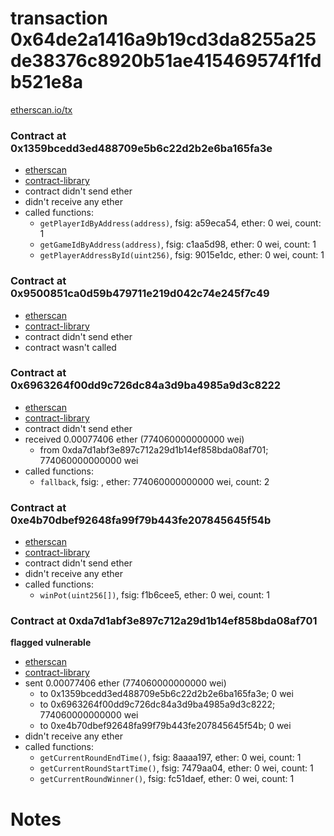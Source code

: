 # transaction 0x64de2a1416a9b19cd3da8255a25de38376c8920b51ae415469574f1fdb521e8a

[etherscan.io/tx](https://etherscan.io/tx/0x64de2a1416a9b19cd3da8255a25de38376c8920b51ae415469574f1fdb521e8a)


### Contract at 0x1359bcedd3ed488709e5b6c22d2b2e6ba165fa3e

* [etherscan](https://etherscan.io/address/0x1359bcedd3ed488709e5b6c22d2b2e6ba165fa3e)
* [contract-library](https://contract-library.com/contracts/Ethereum/1359bcedd3ed488709e5b6c22d2b2e6ba165fa3e)
* contract didn't send ether
* didn't receive any ether
* called functions:
    * `getPlayerIdByAddress(address)`, fsig: a59eca54, ether: 0 wei, count: 1
    * `getGameIdByAddress(address)`, fsig: c1aa5d98, ether: 0 wei, count: 1
    * `getPlayerAddressById(uint256)`, fsig: 9015e1dc, ether: 0 wei, count: 1


### Contract at 0x9500851ca0d59b479711e219d042c74e245f7c49

* [etherscan](https://etherscan.io/address/0x9500851ca0d59b479711e219d042c74e245f7c49)
* [contract-library](https://contract-library.com/contracts/Ethereum/9500851ca0d59b479711e219d042c74e245f7c49)
* contract didn't send ether
* contract wasn't called


### Contract at 0x6963264f00dd9c726dc84a3d9ba4985a9d3c8222

* [etherscan](https://etherscan.io/address/0x6963264f00dd9c726dc84a3d9ba4985a9d3c8222)
* [contract-library](https://contract-library.com/contracts/Ethereum/6963264f00dd9c726dc84a3d9ba4985a9d3c8222)
* contract didn't send ether
* received 0.00077406 ether (774060000000000 wei)
    * from 0xda7d1abf3e897c712a29d1b14ef858bda08af701; 774060000000000 wei
* called functions:
    * `fallback`, fsig: , ether: 774060000000000 wei, count: 2


### Contract at 0xe4b70dbef92648fa99f79b443fe207845645f54b

* [etherscan](https://etherscan.io/address/0xe4b70dbef92648fa99f79b443fe207845645f54b)
* [contract-library](https://contract-library.com/contracts/Ethereum/e4b70dbef92648fa99f79b443fe207845645f54b)
* contract didn't send ether
* didn't receive any ether
* called functions:
    * `winPot(uint256[])`, fsig: f1b6cee5, ether: 0 wei, count: 1


### Contract at 0xda7d1abf3e897c712a29d1b14ef858bda08af701

**flagged vulnerable**

* [etherscan](https://etherscan.io/address/0xda7d1abf3e897c712a29d1b14ef858bda08af701)
* [contract-library](https://contract-library.com/contracts/Ethereum/da7d1abf3e897c712a29d1b14ef858bda08af701)
* sent 0.00077406 ether (774060000000000 wei)
    * to 0x1359bcedd3ed488709e5b6c22d2b2e6ba165fa3e; 0 wei
    * to 0x6963264f00dd9c726dc84a3d9ba4985a9d3c8222; 774060000000000 wei
    * to 0xe4b70dbef92648fa99f79b443fe207845645f54b; 0 wei
* didn't receive any ether
* called functions:
    * `getCurrentRoundEndTime()`, fsig: 8aaaa197, ether: 0 wei, count: 1
    * `getCurrentRoundStartTime()`, fsig: 7479aa04, ether: 0 wei, count: 1
    * `getCurrentRoundWinner()`, fsig: fc51daef, ether: 0 wei, count: 1

# Notes

